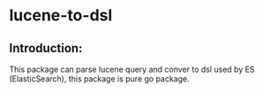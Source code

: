 # lucene-to-dsl
## Introduction:
This package can parse lucene query and conver to dsl used by ES (ElasticSearch), this package is pure go package.
